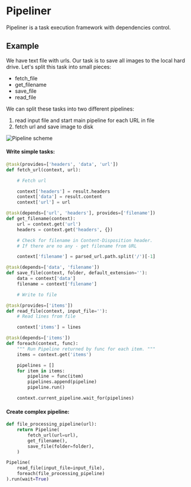 # Pipeliner

Pipeliner is a task execution framework with dependencies control.

## Example

We have text file with urls. Our task is to save all images to the local hard
drive.
Let's split this task into small pieces:
* fetch_file
* get_filename
* save_file
* read_file

We can split these tasks into two different pipelines:
1. read input file and start main pipeline for each URL in file
2. fetch url and save image to disk

![Pipeline scheme](pipeliner/docs/pipes.png?raw=true)


#### Write simple tasks:

```python
@task(provides=['headers', 'data', 'url'])
def fetch_url(context, url):

    # Fetch url

    context['headers'] = result.headers
    context['data'] = result.content
    context['url'] = url

@task(depends=['url', 'headers'], provides=['filename'])
def get_filename(context):
    url = context.get('url')
    headers = context.get('headers', {})

    # Check for filename in Content-Disposition header.
    # If there are no any - get filename from URL

    context['filename'] = parsed_url.path.split('/')[-1]

@task(depends=['data', 'filename'])
def save_file(context, folder, default_extension=''):
    data = context['data']
    filename = context['filename']

    # Write to file

@task(provides=['items'])
def read_file(context, input_file=''):
    # Read lines from file

    context['items'] = lines

@task(depends=['items'])
def foreach(context, func):
    """ Run Pipeline returned by func for each item. """
    items = context.get('items')

    pipelines = []
    for item in items:
        pipeline = func(item)
        pipelines.append(pipeline)
        pipeline.run()

    context.current_pipeline.wait_for(pipelines)
```

#### Create complex pipeline:

```python
def file_processing_pipeline(url):
    return Pipeline(
        fetch_url(url=url),
        get_filename(),
        save_file(folder=folder),
    )

Pipeline(
    read_file(input_file=input_file),
    foreach(file_processing_pipeline)
).run(wait=True)

```
